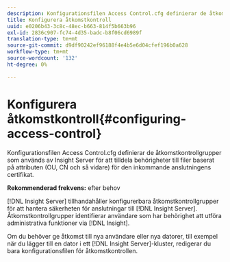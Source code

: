 ```yaml
---
description: Konfigurationsfilen Access Control.cfg definierar de åtkomstkontrollgrupper som används av Insight Server för att tilldela behörigheter till filer baserat på attributen (OU, CN och så vidare) för den inkommande anslutningens certifikat.
title: Konfigurera åtkomstkontroll
uuid: e0206b43-3c8c-48ec-b663-814f5b663b96
exl-id: 2836c907-fc74-4d35-badc-b8f06cd6989f
translation-type: tm+mt
source-git-commit: d9df90242ef96188f4e4b5e6d04cfef196b0a628
workflow-type: tm+mt
source-wordcount: '132'
ht-degree: 0%

---
```


# Konfigurera åtkomstkontroll{#configuring-access-control}

Konfigurationsfilen Access Control.cfg definierar de åtkomstkontrollgrupper som används av Insight Server för att tilldela behörigheter till filer baserat på attributen (OU, CN och så vidare) för den inkommande anslutningens certifikat.

**Rekommenderad frekvens:** efter behov

[!DNL Insight Server] tillhandahåller konfigurerbara åtkomstkontrollgrupper för att hantera säkerheten för anslutningar till  [!DNL Insight Server]. Åtkomstkontrollgrupper identifierar användare som har behörighet att utföra administrativa funktioner via [!DNL Insight].

Om du behöver ge åtkomst till nya användare eller nya datorer, till exempel när du lägger till en dator i ett [!DNL Insight Server]-kluster, redigerar du bara konfigurationsfilen för åtkomstkontrollen.

